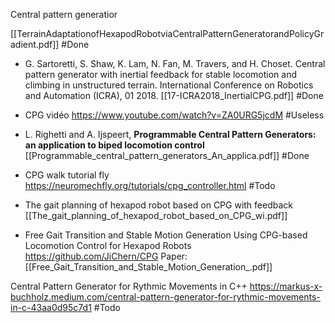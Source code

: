 
Central pattern generatior

[[TerrainAdaptationofHexapodRobotviaCentralPatternGeneratorandPolicyGradient.pdf]]
 #Done 

- G. Sartoretti, S. Shaw, K. Lam, N. Fan, M. Travers, and H. Choset. Central pattern generator
with inertial feedback for stable locomotion and climbing in unstructured terrain. International
Conference on Robotics and Automation (ICRA), 01 2018.
[[17-ICRA2018_InertialCPG.pdf]]
 #Done

- CPG vidéo
https://www.youtube.com/watch?v=ZA0URG5jcdM
 #Useless


- L. Righetti and A. Ijspeert, **Programmable Central Pattern Generators: an application to biped locomotion control**
[[Programmable_central_pattern_generators_An_applica.pdf]]
 #Done

- CPG walk tutorial fly
https://neuromechfly.org/tutorials/cpg_controller.html
 #Todo 


- The gait planning of hexapod robot based on CPG with feedback
  [[The_gait_planning_of_hexapod_robot_based_on_CPG_wi.pdf]]

- Free Gait Transition and Stable Motion Generation Using CPG-based Locomotion Control for Hexapod Robots
https://github.com/JiChern/CPG
Paper: [[Free_Gait_Transition_and_Stable_Motion_Generation_.pdf]]


Central Pattern Generator for Rythmic Movements in C++
https://markus-x-buchholz.medium.com/central-pattern-generator-for-rythmic-movements-in-c-43aa0d95c7d1
 #Todo



